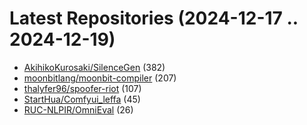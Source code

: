 # Latest Repositories (2024-12-17 .. 2024-12-19)

- [AkihikoKurosaki/SilenceGen](https://github.com/AkihikoKurosaki/SilenceGen) (382)
- [moonbitlang/moonbit-compiler](https://github.com/moonbitlang/moonbit-compiler) (207)
- [thalyfer96/spoofer-riot](https://github.com/thalyfer96/spoofer-riot) (107)
- [StartHua/Comfyui_leffa](https://github.com/StartHua/Comfyui_leffa) (45)
- [RUC-NLPIR/OmniEval](https://github.com/RUC-NLPIR/OmniEval) (26)
